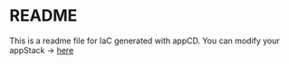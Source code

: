 # README
This is a readme file for IaC generated with appCD.
You can modify your appStack -> [here](http://cloud.stackgen.com/appstacks/dbc6c4bd-03f0-450b-a99c-7cd51e071df5)
